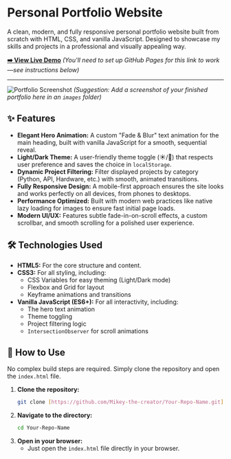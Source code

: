 # Personal Portfolio Website

A clean, modern, and fully responsive personal portfolio website built from scratch with HTML, CSS, and vanilla JavaScript. Designed to showcase my skills and projects in a professional and visually appealing way.

**[➡️ View Live Demo](https://mikey-the-creator.github.io/Personal-Portfolio-site/)** *(You'll need to set up GitHub Pages for this link to work—see instructions below)*

---

![Portfolio Screenshot](images/screenshot.png)
*(Suggestion: Add a screenshot of your finished portfolio here in an `images` folder)*

## ✨ Features

- **Elegant Hero Animation:** A custom "Fade & Blur" text animation for the main heading, built with vanilla JavaScript for a smooth, sequential reveal.
- **Light/Dark Theme:** A user-friendly theme toggle (☀️/🌙) that respects user preference and saves the choice in `localStorage`.
- **Dynamic Project Filtering:** Filter displayed projects by category (Python, API, Hardware, etc.) with smooth, animated transitions.
- **Fully Responsive Design:** A mobile-first approach ensures the site looks and works perfectly on all devices, from phones to desktops.
- **Performance Optimized:** Built with modern web practices like native lazy loading for images to ensure fast initial page loads.
- **Modern UI/UX:** Features subtle fade-in-on-scroll effects, a custom scrollbar, and smooth scrolling for a polished user experience.

## 🛠️ Technologies Used

- **HTML5:** For the core structure and content.
- **CSS3:** For all styling, including:
  - CSS Variables for easy theming (Light/Dark mode)
  - Flexbox and Grid for layout
  - Keyframe animations and transitions
- **Vanilla JavaScript (ES6+):** For all interactivity, including:
  - The hero text animation
  - Theme toggling
  - Project filtering logic
  - `IntersectionObserver` for scroll animations

## 🚀 How to Use

No complex build steps are required. Simply clone the repository and open the `index.html` file.

1.  **Clone the repository:**
    ```sh
    git clone [https://github.com/Mikey-the-creator/Your-Repo-Name.git](https://github.com/Mikey-the-creator/Your-Repo-Name.git)
    ```
2.  **Navigate to the directory:**
    ```sh
    cd Your-Repo-Name
    ```
3.  **Open in your browser:**
    - Just open the `index.html` file directly in your browser.
